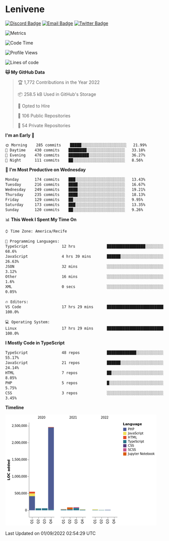 # Lenivene

[![Discord Badge](https://img.shields.io/badge/-Lenivene%230715-black?style=flat-square&logo=Discord&logoColor=white)](http://discord.com/)
[![Email Badge](https://img.shields.io/badge/-lenivene@msn.com-black?style=flat-square&logo=Gmail&logoColor=white&link=mailto:lenivene@msn.com)](mailto:lenivene@msn.com)
[![Twitter Badge](https://img.shields.io/badge/-@enevinel-black?style=flat-square&logo=twitter&logoColor=white&link=https://twitter.com/enevinel)](https://twitter.com/enevinel)

<!-- https://github-readme-stats.vercel.app/api?username=lenivene&show_icons=true -->

<img src="https://metrics.lecoq.io/lenivene?template=classic&config.timezone=America%2FRecife" alt="Metrics" />

<!--START_SECTION:waka-->
![Code Time](http://img.shields.io/badge/Code%20Time-684%20hrs%2058%20mins-blue)

![Profile Views](http://img.shields.io/badge/Profile%20Views-0-blue)

![Lines of code](https://img.shields.io/badge/From%20Hello%20World%20I%27ve%20Written-3%20Million%20lines%20of%20code-blue)

**🐱 My GitHub Data** 

> 🏆 1,772 Contributions in the Year 2022
 > 
> 📦 258.5 kB Used in GitHub's Storage 
 > 
> 💼 Opted to Hire
 > 
> 📜 106 Public Repositories 
 > 
> 🔑 54 Private Repositories  
 > 
**I'm an Early 🐤** 

```text
🌞 Morning    285 commits    █████░░░░░░░░░░░░░░░░░░░░   21.99% 
🌆 Daytime    430 commits    ████████░░░░░░░░░░░░░░░░░   33.18% 
🌃 Evening    470 commits    █████████░░░░░░░░░░░░░░░░   36.27% 
🌙 Night      111 commits    ██░░░░░░░░░░░░░░░░░░░░░░░   8.56%

```
📅 **I'm Most Productive on Wednesday** 

```text
Monday       174 commits    ███░░░░░░░░░░░░░░░░░░░░░░   13.43% 
Tuesday      216 commits    ████░░░░░░░░░░░░░░░░░░░░░   16.67% 
Wednesday    249 commits    ████░░░░░░░░░░░░░░░░░░░░░   19.21% 
Thursday     235 commits    ████░░░░░░░░░░░░░░░░░░░░░   18.13% 
Friday       129 commits    ██░░░░░░░░░░░░░░░░░░░░░░░   9.95% 
Saturday     173 commits    ███░░░░░░░░░░░░░░░░░░░░░░   13.35% 
Sunday       120 commits    ██░░░░░░░░░░░░░░░░░░░░░░░   9.26%

```


📊 **This Week I Spent My Time On** 

```text
⌚︎ Time Zone: America/Recife

💬 Programming Languages: 
TypeScript               12 hrs              █████████████████░░░░░░░░   68.6% 
JavaScript               4 hrs 39 mins       ██████░░░░░░░░░░░░░░░░░░░   26.63% 
JSON                     32 mins             ░░░░░░░░░░░░░░░░░░░░░░░░░   3.12% 
Other                    16 mins             ░░░░░░░░░░░░░░░░░░░░░░░░░   1.6% 
XML                      0 secs              ░░░░░░░░░░░░░░░░░░░░░░░░░   0.05%

🔥 Editors: 
VS Code                  17 hrs 29 mins      █████████████████████████   100.0%

💻 Operating System: 
Linux                    17 hrs 29 mins      █████████████████████████   100.0%

```

**I Mostly Code in TypeScript** 

```text
TypeScript               48 repos            █████████████░░░░░░░░░░░░   55.17% 
JavaScript               21 repos            ██████░░░░░░░░░░░░░░░░░░░   24.14% 
HTML                     7 repos             ██░░░░░░░░░░░░░░░░░░░░░░░   8.05% 
PHP                      5 repos             █░░░░░░░░░░░░░░░░░░░░░░░░   5.75% 
CSS                      3 repos             ░░░░░░░░░░░░░░░░░░░░░░░░░   3.45%

```


**Timeline**

![Chart not found](https://raw.githubusercontent.com/lenivene/lenivene/master/charts/bar_graph.png) 


 Last Updated on 01/09/2022 02:54:29 UTC
<!--END_SECTION:waka-->